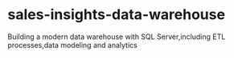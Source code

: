 # sales-insights-data-warehouse
Building a modern data warehouse with SQL Server,including ETL processes,data modeling and analytics
